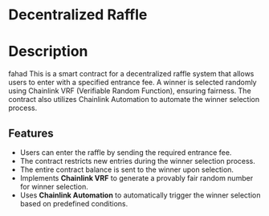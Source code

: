 # Decentralized Raffle

# Description
fahad
This is a smart contract for a decentralized raffle system that allows users to enter with a specified entrance fee. A winner is selected randomly using Chainlink VRF (Verifiable Random Function), ensuring fairness. The contract also utilizes Chainlink Automation to automate the winner selection process.


## Features
- Users can enter the raffle by sending the required entrance fee.
- The contract restricts new entries during the winner selection process.
- The entire contract balance is sent to the winner upon selection.
- Implements **Chainlink VRF** to generate a provably fair random number for winner selection.
- Uses **Chainlink Automation** to automatically trigger the winner selection based on predefined conditions.

